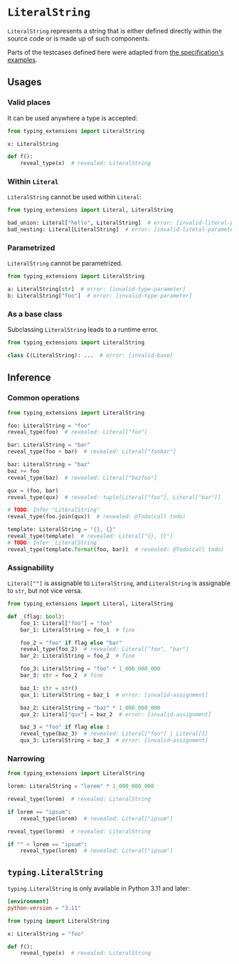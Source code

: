 # `LiteralString`

`LiteralString` represents a string that is either defined directly within the source code or is
made up of such components.

Parts of the testcases defined here were adapted from [the specification's examples][1].

## Usages

### Valid places

It can be used anywhere a type is accepted:

```py
from typing_extensions import LiteralString

x: LiteralString

def f():
    reveal_type(x)  # revealed: LiteralString
```

### Within `Literal`

`LiteralString` cannot be used within `Literal`:

```py
from typing_extensions import Literal, LiteralString

bad_union: Literal["hello", LiteralString]  # error: [invalid-literal-parameter]
bad_nesting: Literal[LiteralString]  # error: [invalid-literal-parameter]
```

### Parametrized

`LiteralString` cannot be parametrized.

```py
from typing_extensions import LiteralString

a: LiteralString[str]  # error: [invalid-type-parameter]
b: LiteralString["foo"]  # error: [invalid-type-parameter]
```

### As a base class

Subclassing `LiteralString` leads to a runtime error.

```py
from typing_extensions import LiteralString

class C(LiteralString): ...  # error: [invalid-base]
```

## Inference

### Common operations

```py
from typing_extensions import LiteralString

foo: LiteralString = "foo"
reveal_type(foo)  # revealed: Literal["foo"]

bar: LiteralString = "bar"
reveal_type(foo + bar)  # revealed: Literal["foobar"]

baz: LiteralString = "baz"
baz += foo
reveal_type(baz)  # revealed: Literal["bazfoo"]

qux = (foo, bar)
reveal_type(qux)  # revealed: tuple[Literal["foo"], Literal["bar"]]

# TODO: Infer "LiteralString"
reveal_type(foo.join(qux))  # revealed: @Todo(call todo)

template: LiteralString = "{}, {}"
reveal_type(template)  # revealed: Literal["{}, {}"]
# TODO: Infer `LiteralString`
reveal_type(template.format(foo, bar))  # revealed: @Todo(call todo)
```

### Assignability

`Literal[""]` is assignable to `LiteralString`, and `LiteralString` is assignable to `str`, but not
vice versa.

```py
from typing_extensions import Literal, LiteralString

def _(flag: bool):
    foo_1: Literal["foo"] = "foo"
    bar_1: LiteralString = foo_1  # fine

    foo_2 = "foo" if flag else "bar"
    reveal_type(foo_2)  # revealed: Literal["foo", "bar"]
    bar_2: LiteralString = foo_2  # fine

    foo_3: LiteralString = "foo" * 1_000_000_000
    bar_3: str = foo_2  # fine

    baz_1: str = str()
    qux_1: LiteralString = baz_1  # error: [invalid-assignment]

    baz_2: LiteralString = "baz" * 1_000_000_000
    qux_2: Literal["qux"] = baz_2  # error: [invalid-assignment]

    baz_3 = "foo" if flag else 1
    reveal_type(baz_3)  # revealed: Literal["foo"] | Literal[1]
    qux_3: LiteralString = baz_3  # error: [invalid-assignment]
```

### Narrowing

```py
from typing_extensions import LiteralString

lorem: LiteralString = "lorem" * 1_000_000_000

reveal_type(lorem)  # revealed: LiteralString

if lorem == "ipsum":
    reveal_type(lorem)  # revealed: Literal["ipsum"]

reveal_type(lorem)  # revealed: LiteralString

if "" < lorem == "ipsum":
    reveal_type(lorem)  # revealed: Literal["ipsum"]
```

## `typing.LiteralString`

`typing.LiteralString` is only available in Python 3.11 and later:

```toml
[environment]
python-version = "3.11"
```

```py
from typing import LiteralString

x: LiteralString = "foo"

def f():
    reveal_type(x)  # revealed: LiteralString
```

[1]: https://typing.readthedocs.io/en/latest/spec/literal.html#literalstring
